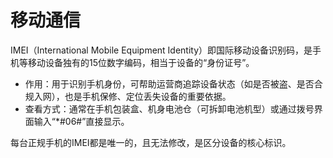 # 移动通信  
IMEI（International Mobile Equipment Identity）即国际移动设备识别码，是手机等移动设备独有的15位数字编码，相当于设备的“身份证号”。
 
- 作用：用于识别手机身份，可帮助运营商追踪设备状态（如是否被盗、是否合规入网），也是手机保修、定位丢失设备的重要依据。
- 查看方式：通常在手机包装盒、机身电池仓（可拆卸电池机型）或通过拨号界面输入“*#06#”直接显示。
 
每台正规手机的IMEI都是唯一的，且无法修改，是区分设备的核心标识。